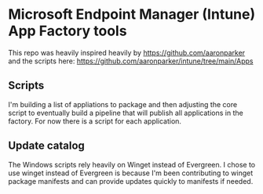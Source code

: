 # Microsoft Endpoint Manager (Intune) App Factory tools

This repo was heavily inspired heavily by https://github.com/aaronparker and the scripts here: https://github.com/aaronparker/intune/tree/main/Apps

## Scripts
I'm building a list of appliations to package and then adjusting the core script to eventually build a pipeline that will publish all applications in the factory. For now there is a script for each application.

## Update catalog
The Windows scripts rely heavily on Winget instead of Evergreen. I chose to use winget instead of Evergreen is because I'm been contributing to winget package manifests and can provide updates quickly to manifests if needed.



